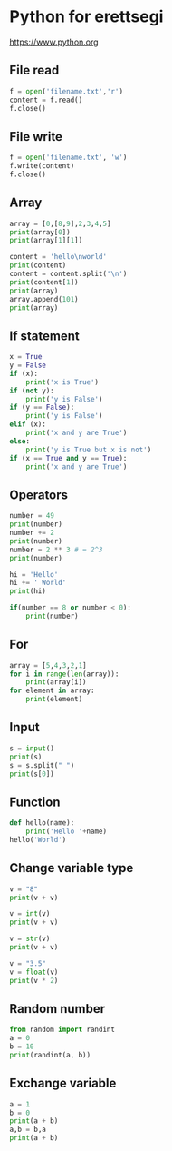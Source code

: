 # Python for erettsegi
https://www.python.org

## File read
```py
f = open('filename.txt','r')
content = f.read()
f.close()
```
## File write
```py
f = open('filename.txt', 'w')
f.write(content)
f.close()
```
## Array
```py
array = [0,[8,9],2,3,4,5]
print(array[0])
print(array[1][1])

content = 'hello\nworld'
print(content)
content = content.split('\n')
print(content[1])
print(array)
array.append(101)
print(array)
```
## If statement
```py
x = True
y = False
if (x):
	print('x is True')
if (not y):
	print('y is False')
if (y == False):
	print('y is False')
elif (x):
	print('x and y are True')
else:
	print('y is True but x is not')
if (x == True and y == True):
	print('x and y are True')
```
## Operators
```py
number = 49
print(number)
number += 2
print(number)
number = 2 ** 3 # = 2^3
print(number)

hi = 'Hello'
hi += ' World'
print(hi)

if(number == 8 or number < 0):
	print(number)
```
## For
```py
array = [5,4,3,2,1]
for i in range(len(array)):
	print(array[i])
for element in array:
	print(element)
```
## Input
```py
s = input()
print(s)
s = s.split(" ")
print(s[0])
```
## Function
```py
def hello(name):
	print('Hello '+name)
hello('World')
```
## Change variable type
```py
v = "8"
print(v + v)

v = int(v)
print(v + v)

v = str(v)
print(v + v)

v = "3.5"
v = float(v)
print(v * 2)
```
## Random number
```py
from random import randint
a = 0
b = 10
print(randint(a, b))
```
## Exchange variable
```py
a = 1
b = 0
print(a + b)
a,b = b,a
print(a + b)
```
